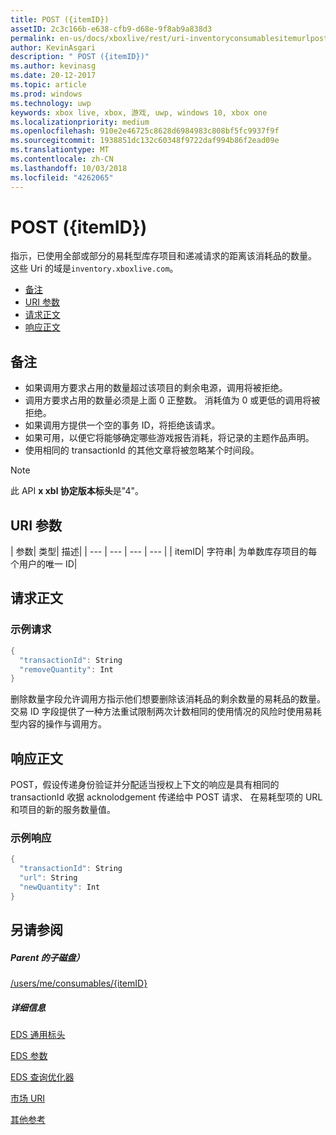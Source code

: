 ```yaml
---
title: POST ({itemID})
assetID: 2c3c166b-e638-cfb9-d68e-9f8ab9a838d3
permalink: en-us/docs/xboxlive/rest/uri-inventoryconsumablesitemurlpost.html
author: KevinAsgari
description: " POST ({itemID})"
ms.author: kevinasg
ms.date: 20-12-2017
ms.topic: article
ms.prod: windows
ms.technology: uwp
keywords: xbox live, xbox, 游戏, uwp, windows 10, xbox one
ms.localizationpriority: medium
ms.openlocfilehash: 910e2e46725c8628d6984983c808bf5fc9937f9f
ms.sourcegitcommit: 1938851dc132c60348f9722daf994b86f2ead09e
ms.translationtype: MT
ms.contentlocale: zh-CN
ms.lasthandoff: 10/03/2018
ms.locfileid: "4262065"
---
```

# <a name="post-itemid"></a>POST ({itemID})
指示，已使用全部或部分的易耗型库存项目和递减请求的距离该消耗品的数量。
这些 Uri 的域是`inventory.xboxlive.com`。

  * [备注](#ID4EX)
  * [URI 参数](#ID4EQB)
  * [请求正文](#ID4E2B)
  * [响应正文](#ID4ENC)

<a id="ID4EX"></a>


## <a name="remarks"></a>备注

   * 如果调用方要求占用的数量超过该项目的剩余电源，调用将被拒绝。
   * 调用方要求占用的数量必须是上面 0 正整数。 消耗值为 0 或更低的调用将被拒绝。
   * 如果调用方提供一个空的事务 ID，将拒绝该请求。
   * 如果可用，以便它将能够确定哪些游戏报告消耗，将记录的主题作品声明。
   * 使用相同的 transactionId 的其他文章将被忽略某个时间段。


> [!NOTE]
> 此 API <b>x xbl 协定版本标头</b>是"4"。


<a id="ID4EQB"></a>


## <a name="uri-parameters"></a>URI 参数

| 参数| 类型| 描述|
| --- | --- | --- | --- |
| itemID| 字符串| 为单数库存项目的每个用户的唯一 ID|

<a id="ID4E2B"></a>


## <a name="request-body"></a>请求正文

<a id="ID4EBC"></a>


### <a name="sample-request"></a>示例请求


```cpp
{
  "transactionId": String
  "removeQuantity": Int
}

```


删除数量字段允许调用方指示他们想要删除该消耗品的剩余数量的易耗品的数量。 交易 ID 字段提供了一种方法重试限制两次计数相同的使用情况的风险时使用易耗型内容的操作与调用方。

<a id="ID4ENC"></a>


## <a name="response-body"></a>响应正文

POST，假设传递身份验证并分配适当授权上下文的响应是具有相同的 transactionId 收据 acknolodgement 传递给中 POST 请求、 在易耗型项的 URL 和项目的新的服务数量值。

<a id="ID4EVC"></a>


### <a name="sample-response"></a>示例响应


```cpp
{
  "transactionId": String
  "url": String
  "newQuantity": Int
}

```


<a id="ID4E6C"></a>


## <a name="see-also"></a>另请参阅

<a id="ID4EBD"></a>


##### <a name="parent"></a>Parent 的子磁盘）

[/users/me/consumables/{itemID}](uri-inventoryconsumablesitemurl.md)


<a id="ID4ELD"></a>


##### <a name="further-information"></a>详细信息

[EDS 通用标头](../../additional/edscommonheaders.md)

 [EDS 参数](../../additional/edsparameters.md)

 [EDS 查询优化器](../../additional/edsqueryrefiners.md)

 [市场 URI](atoc-reference-marketplace.md)

 [其他参考](../../additional/atoc-xboxlivews-reference-additional.md)
